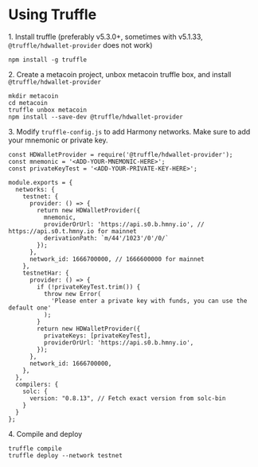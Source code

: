 # Using Truffle

1\. Install truffle (preferably v5.3.0+, sometimes with v5.1.33, `@truffle/hdwallet-provider` does not work)&#x20;

```
npm install -g truffle
```

2\. Create a metacoin project, unbox metacoin truffle box, and install `@truffle/hdwallet-provider`

```
mkdir metacoin
cd metacoin
truffle unbox metacoin
npm install --save-dev @truffle/hdwallet-provider
```

3\. Modify `truffle-config.js` to add Harmony networks. Make sure to add your mnemonic or private key.

```
const HDWalletProvider = require('@truffle/hdwallet-provider');
const mnemonic = '<ADD-YOUR-MNEMONIC-HERE>';
const privateKeyTest = '<ADD-YOUR-PRIVATE-KEY-HERE>';

module.exports = {
  networks: {
    testnet: {
      provider: () => {
        return new HDWalletProvider({
          mnemonic,
          providerOrUrl: 'https://api.s0.b.hmny.io', // https://api.s0.t.hmny.io for mainnet
          derivationPath: `m/44'/1023'/0'/0/`
        });
      },
      network_id: 1666700000, // 1666600000 for mainnet
    },
    testnetHar: {
      provider: () => {
        if (!privateKeyTest.trim()) {
          throw new Error(
            'Please enter a private key with funds, you can use the default one'
          );
        }
        return new HDWalletProvider({
          privateKeys: [privateKeyTest],
          providerOrUrl: 'https://api.s0.b.hmny.io',
        });
      },
      network_id: 1666700000,
    },
  },
  compilers: {
    solc: {
      version: "0.8.13", // Fetch exact version from solc-bin
    }
  }
};
```

4\. Compile and deploy

```
truffle compile
truffle deploy --network testnet
```
